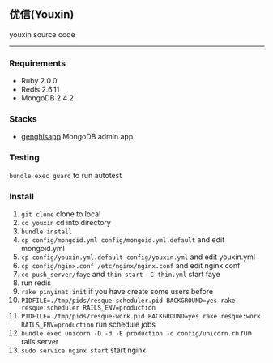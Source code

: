 ## 优信(Youxin)
youxin source code

------

### Requirements

* Ruby 2.0.0
* Redis 2.6.11
* MongoDB 2.4.2


### Stacks

* [genghisapp](https://github.com/bobthecow/genghis.git) MongoDB admin app

### Testing
`bundle exec guard` to run autotest

### Install

1. `git clone` clone to local
1. `cd youxin` cd into directory
1. `bundle install`
1. `cp config/mongoid.yml config/mongoid.yml.default` and edit mongoid.yml
1. `cp config/youxin.yml.default config/youxin.yml` and edit youxin.yml
1. `cp config/nginx.conf /etc/nginx/nginx.conf` and edit nginx.conf
1. `cd push_server/faye` and `thin start -C thin.yml` start faye
1. run redis
1. `rake pinyinat:init` if you have create some users before
1. `PIDFILE=./tmp/pids/resque-scheduler.pid BACKGROUND=yes rake resque:scheduler RAILS_ENV=production`
1. `PIDFILE=./tmp/pids/resque-work.pid BACKGROUND=yes rake resque:work RAILS_ENV=production` run schedule jobs
1. `bundle exec unicorn -D -d -E production -c config/unicorn.rb` run rails server
1. `sudo service nginx start` start nginx
